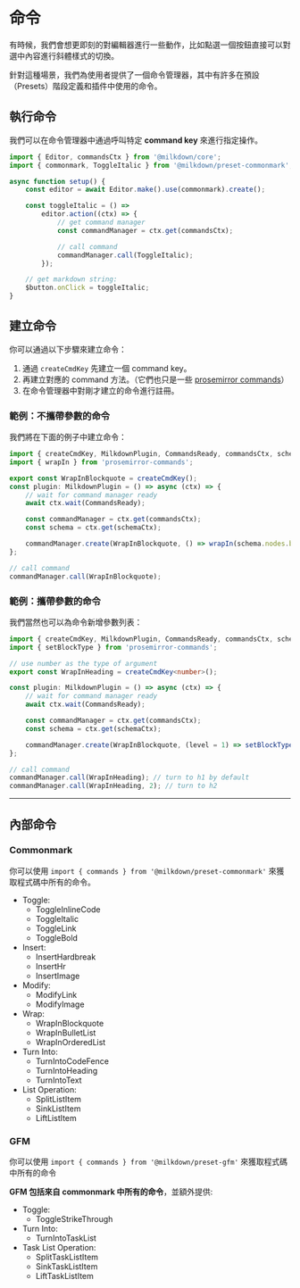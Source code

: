 # 命令

有時候，我們會想更即刻的對編輯器進行一些動作，比如點選一個按鈕直接可以對選中內容進行斜體樣式的切換。

針對這種場景，我們為使用者提供了一個命令管理器，其中有許多在預設（Presets）階段定義和插件中使用的命令。

## 執行命令

我們可以在命令管理器中通過呼叫特定 **command key** 來進行指定操作。

```typescript
import { Editor, commandsCtx } from '@milkdown/core';
import { commonmark, ToggleItalic } from '@milkdown/preset-commonmark';

async function setup() {
    const editor = await Editor.make().use(commonmark).create();

    const toggleItalic = () =>
        editor.action((ctx) => {
            // get command manager
            const commandManager = ctx.get(commandsCtx);

            // call command
            commandManager.call(ToggleItalic);
        });

    // get markdown string:
    $button.onClick = toggleItalic;
}
```

## 建立命令

你可以通過以下步驟來建立命令：

1. 通過 `createCmdKey` 先建立一個 command key。
2. 再建立對應的 command 方法。（它們也只是一些 [prosemirror commands](https://prosemirror.net/docs/guide/#commands)）
3. 在命令管理器中對剛才建立的命令進行註冊。

### 範例：不攜帶參數的命令

我們將在下面的例子中建立命令：

```typescript
import { createCmdKey, MilkdownPlugin, CommandsReady, commandsCtx, schemaCtx } from '@milkdown/core';
import { wrapIn } from 'prosemirror-commands';

export const WrapInBlockquote = createCmdKey();
const plugin: MilkdownPlugin = () => async (ctx) => {
    // wait for command manager ready
    await ctx.wait(CommandsReady);

    const commandManager = ctx.get(commandsCtx);
    const schema = ctx.get(schemaCtx);

    commandManager.create(WrapInBlockquote, () => wrapIn(schema.nodes.blockquote));
};

// call command
commandManager.call(WrapInBlockquote);
```

### 範例：攜帶參數的命令

我們當然也可以為命令新增參數列表：

```typescript
import { createCmdKey, MilkdownPlugin, CommandsReady, commandsCtx, schemaCtx } from '@milkdown/core';
import { setBlockType } from 'prosemirror-commands';

// use number as the type of argument
export const WrapInHeading = createCmdKey<number>();

const plugin: MilkdownPlugin = () => async (ctx) => {
    // wait for command manager ready
    await ctx.wait(CommandsReady);

    const commandManager = ctx.get(commandsCtx);
    const schema = ctx.get(schemaCtx);

    commandManager.create(WrapInBlockquote, (level = 1) => setBlockType(schema.nodes.heading, { level }));
};

// call command
commandManager.call(WrapInHeading); // turn to h1 by default
commandManager.call(WrapInHeading, 2); // turn to h2
```

---

## 內部命令

### Commonmark

你可以使用 `import { commands } from '@milkdown/preset-commonmark'` 來獲取程式碼中所有的命令。

-   Toggle:
    -   ToggleInlineCode
    -   ToggleItalic
    -   ToggleLink
    -   ToggleBold
-   Insert:
    -   InsertHardbreak
    -   InsertHr
    -   InsertImage
-   Modify:
    -   ModifyLink
    -   ModifyImage
-   Wrap:
    -   WrapInBlockquote
    -   WrapInBulletList
    -   WrapInOrderedList
-   Turn Into:
    -   TurnIntoCodeFence
    -   TurnIntoHeading
    -   TurnIntoText
-   List Operation:
    -   SplitListItem
    -   SinkListItem
    -   LiftListItem

### GFM

你可以使用 `import { commands } from '@milkdown/preset-gfm'` 來獲取程式碼中所有的命令

**GFM 包括來自 commonmark 中所有的命令**，並額外提供:

-   Toggle:
    -   ToggleStrikeThrough
-   Turn Into:
    -   TurnIntoTaskList
-   Task List Operation:
    -   SplitTaskListItem
    -   SinkTaskListItem
    -   LiftTaskListItem

